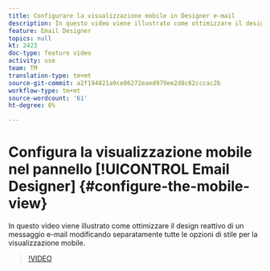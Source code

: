 ```yaml
---
title: Configurare la visualizzazione mobile in Designer e-mail
description: In questo video viene illustrato come ottimizzare il design reattivo di un messaggio e-mail in  Adobe Campaign Standard (ACS) modificando separatamente tutte le opzioni di stile per la visualizzazione mobile.
feature: Email Designer
topics: null
kt: 2423
doc-type: feature video
activity: use
team: TM
translation-type: tm+mt
source-git-commit: a2f194821a9ce06272eaed979ee2d8c62cccac2b
workflow-type: tm+mt
source-wordcount: '61'
ht-degree: 0%

---
```



# Configura la visualizzazione mobile nel pannello [!UICONTROL Email Designer] {#configure-the-mobile-view}

In questo video viene illustrato come ottimizzare il design reattivo di un messaggio e-mail modificando separatamente tutte le opzioni di stile per la visualizzazione mobile.

>[!VIDEO](https://video.tv.adobe.com/v/25919?quality=12)

